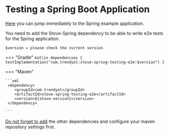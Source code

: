 # Testing a Spring Boot Application

[Here](https://github.com/Trendyol/stove4k/tree/main/examples/spring-example) you can jump immediately to the Spring example application.

You need to add the Stove-Spring dependency to be able to write e2e tests for the Spring application.

`$version = please check the current version`

=== "Gradle"
    ``` kotlin
    dependencies {
        testImplementation("com.trendyol:stove-spring-testing-e2e:$version")
    }
    ```

=== "Maven"

    ```xml
     <dependency>
        <groupId>com.trendyol</groupId>
        <artifactId>stove-spring-testing-e2e</artifactId>
        <version>${stove-version}</version>
     </dependency>

    ```

[Do not forget to add](../../../index.md#how-to-get) the other dependencies and configure your maven repository settings first.
